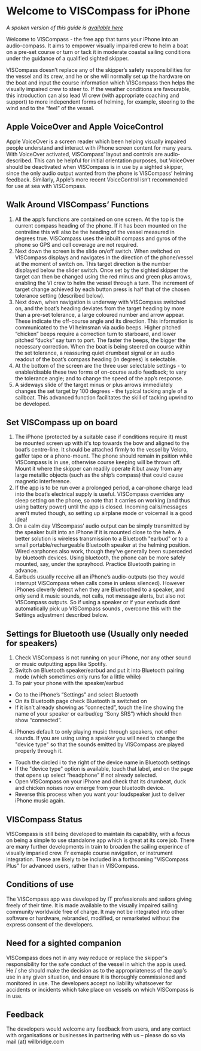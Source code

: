 # Welcome to VISCompass for iPhone

_A spoken version of this guide is [available here](https://viscompass.org/audioguide.m4a)_

Welcome to VISCompass - the free app that turns your iPhone into an audio-compass. It aims to empower visually impaired crew to helm a boat on a pre-set course or turn or tack it in moderate coastal sailing conditions under the guidance of a qualified sighted skipper.

VISCompass doesn’t replace any of the skipper’s safety responsibilities for the vessel and its crew, and he or she will normally set up the hardware on the boat and input the course information which VISCompass then helps the visually impaired crew to steer to. If the weather conditions are favourable, this introduction can also lead VI crew (with appropriate coaching and support) to more independent forms of helming, for example, steering to the wind and to the “feel” of the vessel. 

## Apple VoiceOver and Apple VoiceControl

Apple VoiceOver is a screen reader which been helping visually impaired people understand and interact with iPhone screen content for many years. With VoiceOver activated, VISCompass’ layout and controls are audio-described. This can be helpful for initial orientation purposes, but VoiceOver should be deactivated when VISCompass is in use by a sighted skipper, since the only audio output wanted from the phone is VISCompass’ helming feedback. Similarly, Apple’s more recent VoiceControl isn’t recommended for use at sea with VISCompass.

## Walk Around VISCompass’ Functions

1. All the app’s functions are contained on one screen. At the top is the current compass heading of the phone. If it has been mounted on the centreline this will also be the heading of the vessel measured in degrees true. VISCompass uses the inbuilt compass and gyros of the phone so GPS and cell coverage are not required.
2. Next down the screen is the slide on/off switch. When switched on VISCompass displays and navigates in the direction of the phone/vessel at the moment of switch on. This target direction is the number displayed below the slider switch. Once set by the sighted skipper the target can then be changed using the red minus and green plus arrows, enabling the VI crew to helm the vessel through a turn. The increment of target change achieved by each button press is half that of the chosen tolerance setting (described below).   
3. Next down, when navigation is underway with VISCompass switched on, and the boat’s heading deviates from the target heading by more than a pre-set tolerance, a large coloured number and arrow appear. These indicate the off-course angle and its direction.  This information is communicated to the VI helmsman via audio beeps. Higher pitched “chicken” beeps require a correction turn to starboard, and lower pitched “ducks” say turn to port. The faster the beeps, the bigger the necessary correction. When the boat is being steered on course within the set tolerance, a reassuring quiet drumbeat signal or an audio readout of the boat’s compass heading (in degrees) is selectable.
4. At the bottom of the screen are the three user selectable settings - to enable/disable these two forms of on-course audio feedback; to vary the tolerance angle; and to change the speed of the app’s response.
5. A sideways slide of the target minus or plus arrows immediately changes the set target by 100 degrees - the typical tacking angle of a sailboat. This advanced function facilitates the skill of tacking upwind to be developed. 

## Set VISCompass up on board

1. The iPhone (protected by a suitable case if conditions require it) must be mounted screen up with it's top towards the bow and aligned to the boat’s centre-line. It should be attached firmly to the vessel by Velcro, gaffer tape or a phone-mount.  The phone should remain in psition while VISCompass is in use, otherwise course keeping will be thrown off.  Mount it where the skipper can readily operate it but away from any large metallic objects (such as the ship’s compass) that could cause magnetic interference.
2. If the app is to be run over a prolonged period, a car-phone charge lead into the boat’s electrical supply is useful. VISCompass overrides any sleep setting on the phone, so note that it carries on working (and thus using battery power) until the app is closed. Incoming calls/messages aren’t muted though, so setting up airplane mode or voicemail is a good idea! 
3. On a calm day VIScompass’ audio output can be simply transmitted by the speaker built into an iPhone if it is mounted close to the helm. A better solution is wireless transmission to a Bluetooth "earbud" or to a small portable/rechargeable Bluetooth speaker at the helming position. Wired earphones also work, though they've generally been superceded by bluetooth devices. Using bluetooth,  the phone can be more safely mounted, say, under the sprayhood. Practice Bluetooth pairing in advance.
4. Earbuds usually receive all an iPhone’s audio-outputs (so they would interrupt VISCompass when calls come in unless silenced). However iPhones cleverly detect when they are Bluetoothed to a speaker, and only send it music sounds, not calls, not message alerts, but also not VISCompass outputs. So if using a speaker or if your earbuds dont automatically pick up VISCompass sounds , overcome this with the Settings adjustment described below.

## Settings for Bluetooth use (Usually only needed for speakers)

1. Check VISCompass is not running on your iPhone, nor any other sound or music outputting apps like Spotify. 
2. Switch on Bluetooth speaker/earbud and put it into Bluetooth pairing mode (which sometimes only runs for a little while)
3. To pair your phone with the speaker/earbud
  - Go to the iPhone’s “Settings” and select Bluetooth  
  - On its Bluetooth page check Bluetooth is switched on
  - If it isn’t already showing as “connected”, touch the line showing the name of your speaker or earbud(eg  “Sony SRS”) which should then show “connected”.
4. iPhones default to only playing music through speakers, not other sounds.  If you are using using a speaker you will need to change the "device type" so that the sounds emitted by VISCompass are played properly through it.  
  - Touch the circled i to the right of the device name in Bluetooth settings 
  - If the "device type" option is available, touch that label, and on the page that opens up select “headphone” if not already selected.
  - Open VISCompass on your iPhone and check that its drumbeat, duck and chicken noises now emerge from your bluetooth device.
  - Reverse this process when you want your loudspeaker just to deliver iPhone music again. 

## VISCompass Status

VISCompass is still being developed to maintain its capability, with a focus on being a simple to use standalone app which is great at its core job.  There are many further developments in train to broaden the sailing experince of visually imparied crew.  Fr exmaple course navigation, or instrument integration.  These are likely to be included in a forthcoming "VISCompass Plus" for advanced users, rather than in VISCompass. 

## Conditions of use

The VISCompass app was developed by IT professionals and sailors giving freely of their time. It is made available to the visually impaired sailing community worldwide free of charge. It may not be integrated into other software or hardware, rebranded, modified, or remarketed without the express consent of the developers.

## Need for a sighted companion

VISCompass does not in any way reduce or replace the skipper's responsibility for the safe conduct of the vessel in which the app is used. He / she should make the decision as to the appropriateness of the app's use in any given situation, and ensure it is thoroughly commissioned and monitored in use. The developers accept no liability whatsoever for accidents or incidents which take place on vessels on which VISCompass is in use.

## Feedback

The developers would welcome any feedback from users, and any contact with organisations or businesses in partnering with us – please do so via mail (at) willbridge.com
